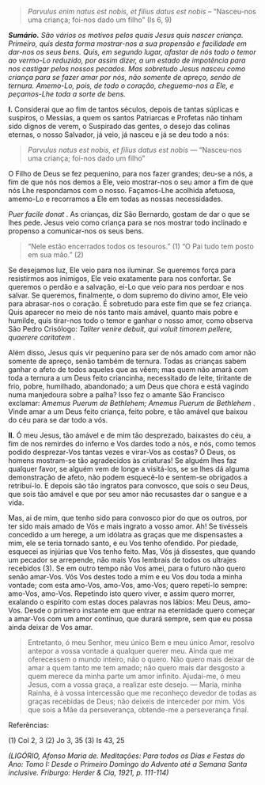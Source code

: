 > *Parvulus enim natus est nobis, et filius datus est nobis* – “Nasceu-nos uma criança; foi-nos dado um filho” (Is 6, 9)

***Sumário.** São vários os motivos pelos quais Jesus quis nascer criança. Primeiro, quis desta forma mostrar-nos a sua propensão e facilidade em dar-nos os seus bens. Quis, em segundo lugar, afastar de nós todo o temor ao vermo-Lo reduzido, por assim dizer, a um estado de impotência para nos castigar pelos nossos pecados. Mas sobretudo Jesus nasceu como criança para se fazer amar por nós, não somente de apreço, senão de ternura. Amemo-Lo, pois, de todo o coração, cheguemo-nos a Ele, e peçamos-Lhe toda a sorte de bens.*

**I.** Considerai que ao fim de tantos séculos, depois de tantas súplicas e suspiros, o Messias, a quem os santos Patriarcas e Profetas não tinham sido dignos de verem, o Suspirado das gentes, o desejo das colinas eternas, o nosso Salvador, já veio, já nasceu e já se deu todo a nós:

> *Parvulus natus est nobis, et filius datus est nobis* — “Nasceu-nos uma criança; foi-nos dado um filho”

O Filho de Deus se fez pequenino, para nos fazer grandes; deu-se a nós, a fim de que nós nos demos a Ele, veio mostrar-nos o seu amor a fim de que nós Lhe respondamos com o nosso. Façamos-Lhe acolhida afetuosa, amemo-Lo e recorramos a Ele em todas as nossas necessidades.

*Puer facile donat* . As crianças, diz São Bernardo, gostam de dar o que se lhes pede. Jesus veio como criança para se nos mostrar todo inclinado e propenso a comunicar-nos os seus bens.

> “Nele estão encerrados todos os tesouros.” (1) “O Pai tudo tem posto em sua mão.” (2)

Se desejamos luz, Ele veio para nos iluminar. Se queremos força para resistirmos aos inimigos, Ele veio exatamente para nos confortar. Se queremos o perdão e a salvação, ei-Lo que veio para nos perdoar e nos salvar. Se queremos, finalmente, o dom supremo do divino amor, Ele veio para abrasar-nos o coração. É sobretudo para este fim que se fez criança. Quis aparecer no meio de nós tanto mais amável, quanto mais pobre e humilde, quis tirar-nos todo o temor e ganhar o nosso amor, como observa São Pedro Crisólogo: *Taliter venire debuit, qui voluit timorem pellere, quaerere caritatem* .

Além disso, Jesus quis vir pequenino para ser de nós amado com amor não somente de apreço, senão também de ternura. Todas as crianças sabem ganhar o afeto de todos aqueles que as vêem; mas quem não amará com toda a ternura a um Deus feito criancinha, necessitado de leite, tiritante de frio, pobre, humilhado, abandonado; a um Deus que chora e está vagindo numa manjedoura sobre a palha? Isso fez o amante São Francisco exclamar: *Amemus Puerum de Bethlehem; Amemus Puerum de Bethlehem* . Vinde amar a um Deus feito criança, feito pobre, e tão amável que baixou do céu para se dar todo a vós.

**II.** Ó meu Jesus, tão amável e de mim tão desprezado, baixastes do céu, a fim de nos remirdes do inferno e Vos dardes todo a nós, e nós, como temos podido desprezar-Vos tantas vezes e virar-Vos as costas? Ó Deus, os homens mostram-se tão agradecidos às criaturas! Se alguém lhes faz qualquer favor, se alguém vem de longe a visitá-los, se se lhes dá alguma demonstração de afeto, não podem esquecê-lo e sentem-se obrigados a retribuí-lo. E depois são tão ingratos para convosco, que sois o seu Deus, que sois tão amável e que por seu amor não recusastes dar o sangue e a vida.

Mas, ai de mim, que tenho sido para convosco pior do que os outros, por ter sido mais amado de Vós e mais ingrato a vosso amor. Ah! Se tivésseis concedido a um herege, a um idólatra as graças que me dispensastes a mim, ele se teria tornado santo, e eu Vos tenho ofendido. Por piedade, esquecei as injúrias que Vos tenho feito. Mas, Vós já dissestes, que quando um pecador se arrepende, não mais Vos lembrais de todos os ultrajes recebidos (3). Se em outro tempo não Vos amei, para o futuro não quero senão amar-Vos. Vós Vos destes todo a mim e eu Vos dou toda a minha vontade; com esta amo-Vos, amo-Vos, amo-Vos; quero repetí-lo sempre: amo-Vos, amo-Vos. Repetindo isto quero viver, e assim quero morrer, exalando o espírito com estas doces palavras nos lábios: Meu Deus, amo-Vos. Desde o primeiro instante em que entrar na eternidade quero começar a amar-Vos com um amor contínuo, que durará sempre, sem que eu possa ainda deixar de Vos amar.

> Entretanto, ó meu Senhor, meu único Bem e meu único Amor, resolvo antepor a vossa vontade a qualquer querer meu. Ainda que me oferecessem o mundo inteiro, não o quero. Não quero mais deixar de amar a quem tanto me tem amado; não quero mais dar desgosto a quem merece da minha parte um amor infinito. Ajudai-me, ó meu Jesus, com a vossa graça, a realizar este desejo. — Maria, minha Rainha, é à vossa intercessão que me reconheço devedor de todas as graças recebidas de Deus; não deixeis de interceder por mim. Vós que sois a Mãe da perseverança, obtende-me a perseverança final.

Referências:

\(1\) Col 2, 3 (2) Jo 3, 35 (3) Is 43, 25

*(LIGÓRIO, Afonso Maria de. Meditações: Para todos os Dias e Festas do Ano: Tomo I: Desde o Primeiro Domingo do Advento até a Semana Santa inclusive. Friburgo: Herder & Cia, 1921, p. 111-114)*
